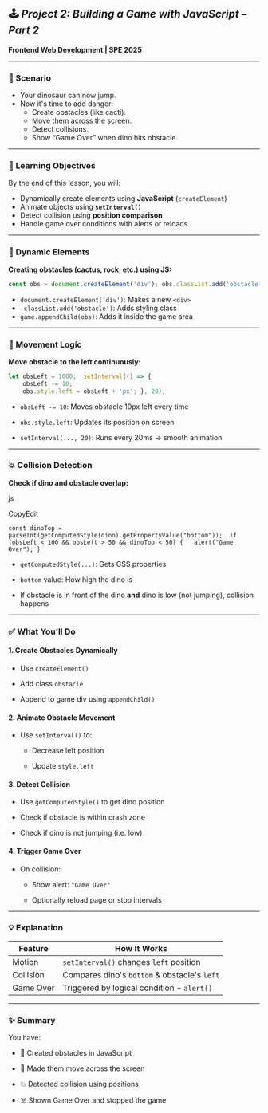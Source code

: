 ## 🕹️ _Project 2: Building a Game with JavaScript – Part 2_

**Frontend Web Development | SPE 2025**

---

### 🚨 Scenario

- Your dinosaur can now jump.
- Now it's time to add danger:
    - Create obstacles (like cacti).
    - Move them across the screen.
    - Detect collisions.
    - Show “Game Over” when dino hits obstacle.

---

### 🎯 Learning Objectives

By the end of this lesson, you will:

- Dynamically create elements using **JavaScript** (`createElement`)
- Animate objects using **`setInterval()`**
- Detect collision using **position comparison**
- Handle game over conditions with alerts or reloads

---

### 🧱 Dynamic Elements

**Creating obstacles (cactus, rock, etc.) using JS:**

```js
const obs = document.createElement('div'); obs.classList.add('obstacle'); game.appendChild(obs);
```

- `document.createElement('div')`: Makes a new `<div>`
- `.classList.add('obstacle')`: Adds styling class
- `game.appendChild(obs)`: Adds it inside the game area

---

### 🏃 Movement Logic

**Move obstacle to the left continuously:**

```js
let obsLeft = 1000;  setInterval(() => {   
	obsLeft -= 10;   
	obs.style.left = obsLeft + 'px'; }, 20);
```

- `obsLeft -= 10`: Moves obstacle 10px left every time
    
- `obs.style.left`: Updates its position on screen
    
- `setInterval(..., 20)`: Runs every 20ms → smooth animation
    

---

### 💥 Collision Detection

**Check if dino and obstacle overlap:**

js

CopyEdit

`const dinoTop = parseInt(getComputedStyle(dino).getPropertyValue("bottom"));  if (obsLeft < 100 && obsLeft > 50 && dinoTop < 50) {   alert("Game Over"); }`

- `getComputedStyle(...)`: Gets CSS properties
    
- `bottom` value: How high the dino is
    
- If obstacle is in front of the dino **and** dino is low (not jumping), collision happens
    

---

### ✅ What You’ll Do

#### 1. **Create Obstacles Dynamically**

- Use `createElement()`
    
- Add class `obstacle`
    
- Append to game div using `appendChild()`
    

#### 2. **Animate Obstacle Movement**

- Use `setInterval()` to:
    
    - Decrease left position
        
    - Update `style.left`
        

#### 3. **Detect Collision**

- Use `getComputedStyle()` to get dino position
    
- Check if obstacle is within crash zone
    
- Check if dino is not jumping (i.e. low)
    

#### 4. **Trigger Game Over**

- On collision:
    
    - Show alert: `"Game Over"`
        
    - Optionally reload page or stop intervals
        

---

### 💡 Explanation

|Feature|How It Works|
|---|---|
|Motion|`setInterval()` changes `left` position|
|Collision|Compares dino's `bottom` & obstacle's `left`|
|Game Over|Triggered by logical condition + `alert()`|

---

### ✨ Summary

You have:

- 🚧 Created obstacles in JavaScript
    
- 🏃 Made them move across the screen
    
- 💥 Detected collision using positions
    
- ☠️ Shown Game Over and stopped the game